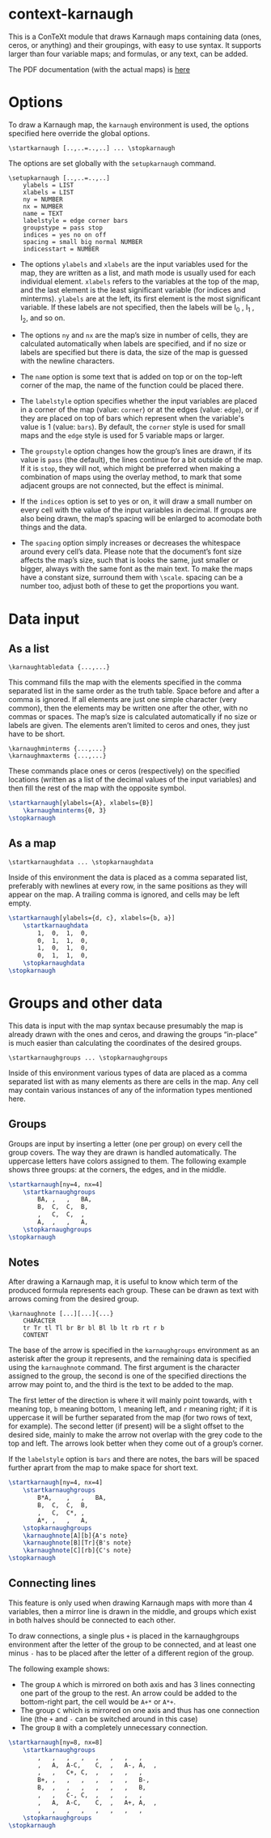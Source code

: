 # context-karnaugh

This is a ConTeXt module that draws Karnaugh maps containing data (ones, ceros, or anything) and their groupings, with easy to use syntax. It supports larger than four variable maps; and formulas, or any text, can be added.

The PDF documentation (with the actual maps) is [here](https://github.com/VicSanRoPe/context-karnaugh/blob/master/doc/context/third/karnaugh/karnaugh-docs.pdf)


Options
======

To draw a Karnaugh map, the `karnaugh` environment is used, the options specified here
override the global options.

```
\startkarnaugh [..,..=..,..] ... \stopkarnaugh
```

The options are set globally with the `setupkarnaugh` command.

```
\setupkarnaugh [..,..=..,..]
	ylabels = LIST
	xlabels = LIST
	ny = NUMBER
	nx = NUMBER
	name = TEXT
	labelstyle = edge corner bars
	groupstype = pass stop
	indices = yes no on off
	spacing = small big normal NUMBER
	indicesstart = NUMBER
```


* The options `ylabels` and `xlabels` are the input variables used for the map, they are written as a list, and math mode is usually used for each individual element. `xlabels` refers to the variables at the top of the map, and the last element is the least significant variable (for indices and minterms). `ylabels` are at the left, its first element is the most significant variable. If these labels are not specified, then the labels will be I<sub>0</sub> , I<sub>1</sub> , I<sub>2</sub>, and so on.

* The options `ny` and `nx` are the map’s size in number of cells, they are calculated automatically when labels are specified, and if no size or labels are specified but there is data, the size of the map is guessed with the newline characters.

* The `name` option is some text that is added on top or on the top-left corner of the map, the name of the function could be placed there.

* The `labelstyle` option specifies whether the input variables are placed in a corner of the map (value: `corner`) or at the edges (value: `edge`), or if they are placed on top of bars which represent when the variable's value is 1 (value: `bars`). By default, the `corner` style is used for small maps and the `edge` style is used for 5 variable maps or larger.

* The `groupstyle` option changes how the group’s lines are drawn, if its value is `pass` (the default), the lines continue for a bit outside of the map. If it is `stop`, they will not, which might be preferred when making a combination of maps using the overlay method, to mark that some adjacent groups are not connected, but the effect is minimal.

* If the `indices` option is set to yes or on, it will draw a small number on every cell with the value of the input variables in decimal. If groups are also being drawn, the map’s spacing will be enlarged to acomodate both things and the data.

* The `spacing` option simply increases or decreases the whitespace around every cell’s data.
Please note that the document’s font size affects the map’s size, such that is looks the same, just smaller or bigger, always with the same font as the main text. To make the maps have a constant size, surround them with `\scale`. spacing can be a number too, adjust both of these to get the proportions you want.




Data input
=======
As a list
-------

```
\karnaughtabledata {...,...}
```

This command fills the map with the elements specified in the comma separated list in the same order as the truth table. Space before and after a comma is ignored. If all elements are just one simple character (very common), then the elements may be written one after the other, with no commas or spaces. The map’s size is calculated automatically if no size or labels are given. The elements aren’t limited to ceros and ones, they just have to be short.


```
\karnaughminterms {...,...}
\karnaughmaxterms {...,...}
```

These commands place ones or ceros (respectively) on the specified locations (written as a list of the decimal values of the input variables) and then fill the rest of the map with the opposite symbol.

```tex
\startkarnaugh[ylabels={A}, xlabels={B}]
	\karnaughminterms{0, 3}
\stopkarnaugh
```


As a map
-------

```
\startkarnaughdata ... \stopkarnaughdata
```

Inside of this environment the data is placed as a comma separated list, preferably with newlines at every row, in the same positions as they will appear on the map. A trailing comma is ignored, and cells may be left empty.

```tex
\startkarnaugh[ylabels={d, c}, xlabels={b, a}]
	\startkarnaughdata
		1,	0,	1,	0,
		0,	1,	1,	0,
		1,	0,	1,	0,
		0,	1,	1,	0,
	\stopkarnaughdata
\stopkarnaugh
```



Groups and other data
========

This data is input with the map syntax because presumably the map is already drawn with the ones and ceros, and drawing the groups “in-place” is much easier than calculating the coordinates of the desired groups.

```
\startkarnaughgroups ... \stopkarnaughgroups
```

Inside of this environment various types of data are placed as a comma separated list with as many elements as there are cells in the map. Any cell may contain various instances of any of the information types mentioned here.



Groups
-------
Groups are input by inserting a letter (one per group) on every cell the group covers. The way they are drawn is handled automatically. The uppercase letters have colors assigned to them. The following example shows three groups: at the corners, the edges, and in the middle.

```tex
\startkarnaugh[ny=4, nx=4]
	\startkarnaughgroups
		BA,	,	,	BA,
		B,	C,	C,	B,
		,	C,	C,	,
		A,	,	,	A,
	\stopkarnaughgroups
\stopkarnaugh
```



Notes
-------
After drawing a Karnaugh map, it is useful to know which term of the produced formula represents each group. These can be drawn as text with arrows coming from the desired group.

```
\karnaughnote [...][...]{...}
	CHARACTER
	tr Tr tl Tl br Br bl Bl lb lt rb rt r b
	CONTENT
```

The base of the arrow is specified in the `karnaughgroups` environment as an asterisk after the group it represents, and the remaining data is specified using the `karnaughnote` command.
The first argument is the character assigned to the group, the second is one of the specified directions the arrow may point to, and the third is the text to be added to the map.

The first letter of the direction is where it will mainly point towards, with `t` meaning top, `b` meaning bottom, `l` meaning left, and `r` meaning right; if it is uppercase it will be further separated from the map (for two rows of text, for example). The second letter (if present) will be a slight offset to the desired side, mainly to make the arrow not overlap with the grey code to the top and left. The arrows look better when they come out of a group’s corner.

If the `labelstyle` option is `bars` and there are notes, the bars will be spaced further aprart from the map to make space for short text.

```tex
\startkarnaugh[ny=4, nx=4]
	\startkarnaughgroups
		B*A,	,	,	BA,
		B,	C,	C,	B,
		,	C,	C*,	,
		A*,	,	,	A,
	\stopkarnaughgroups
	\karnaughnote[A][b]{A's note}
	\karnaughnote[B][Tr]{B's note}
	\karnaughnote[C][rb]{C's note}
\stopkarnaugh
```


Connecting lines
-------
This feature is only used when drawing Karnaugh maps with more than 4 variables, then a mirror line is drawn in the middle, and groups which exist in both halves should be connected to each other.

To draw connections, a single plus `+` is placed in the karnaughgroups environment after the letter of the group to be connected, and at least one minus `-` has to be placed after the letter of a different region of the group.

The following example shows:
* The group `A` which is mirrored on both axis and has 3 lines connecting one part of the group to the rest. An arrow could be added to the bottom-right part, the cell would be `A+*` or `A*+`.
* The group `C` which is mirrored on one axis and thus has one connection line (the `+` and `-` can be switched around in this case)
* The group `B` with a completely unnecessary connection.

```tex
\startkarnaugh[ny=8, nx=8]
	\startkarnaughgroups
		,	,	,	,	,	,	,	,
		,	A,	A-C,	C,	,	A-,	A,	,
		,	,	C+,	C,	,	,	,	,
		B+,	,	,	,	,	,	,	B-,
		B,	,	,	,	,	,	,	B,
		,	,	C-,	C,	,	,	,	,
		,	A,	A-C,	C,	,	A+,	A,	,
		,	,	,	,	,	,	,	,
	\stopkarnaughgroups
\stopkarnaugh
```
